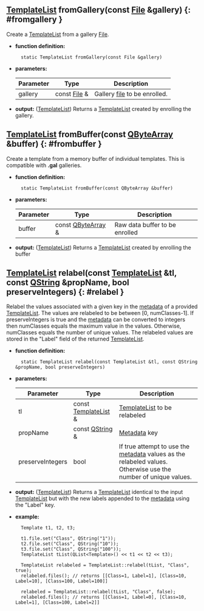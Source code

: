 ## [TemplateList](templatelist.md) fromGallery(const [File](../file/file.md) &gallery) {: #fromgallery }

Create a [TemplateList](templatelist.md) from a gallery [File](../file/file.md).

* **function definition:**

        static TemplateList fromGallery(const File &gallery)

* **parameters:**

    Parameter | Type | Description
    --- | --- | ---
    gallery | const [File](../file/file.md) & | Gallery [file](../file/file.md) to be enrolled.

* **output:** ([TemplateList](templatelist.md)) Returns a [TemplateList](templatelist.md) created by enrolling the gallery.


## [TemplateList](templatelist.md) fromBuffer(const [QByteArray][QByteArray] &buffer) {: #frombuffer }

Create a template from a memory buffer of individual templates. This is compatible with **.gal** galleries.

* **function definition:**

        static TemplateList fromBuffer(const QByteArray &buffer)

* **parameters:**

    Parameter | Type | Description
    --- | --- | ---
    buffer | const [QByteArray][QByteArray] & | Raw data buffer to be enrolled

* **output:** ([TemplateList](templatelist.md)) Returns a [TemplateList](templatelist.md) created by enrolling the buffer


## [TemplateList](templatelist.md) relabel(const [TemplateList](templatelist.md) &tl, const [QString][QString] &propName, bool preserveIntegers) {: #relabel }

Relabel the values associated with a given key in the [metadata](../file/members.md#m_metadata) of a provided [TemplateList](templatelist.md). The values are relabeled to be between [0, numClasses-1]. If preserveIntegers is true and the [metadata](../file/members.md#m_metadata) can be converted to integers then numClasses equals the maximum value in the values. Otherwise, numClasses equals the number of unique values. The relabeled values are stored in the "Label" field of the returned [TemplateList](templatelist.md).

* **function definition:**

        static TemplateList relabel(const TemplateList &tl, const QString &propName, bool preserveIntegers)

* **parameters:**

    Parameter | Type | Description
    --- | --- | ---
    tl | const [TemplateList](templatelist.md) & | [TemplateList](templatelist.md) to be relabeled
    propName | const [QString][QString] & | [Metadata](../file/members.md#m_metadata) key
    preserveIntegers | bool | If true attempt to use the [metadata](../file/members.md#m_metadata) values as the relabeled values. Otherwise use the number of unique values.

* **output:** ([TemplateList](templatelist.md)) Returns a [TemplateList](templatelist.md) identical to the input [TemplateList](templatelist.md) but with the new labels appended to the [metadata](../file/members.md#m_metadata) using the "Label" key.
* **example:**

        Template t1, t2, t3;

        t1.file.set("Class", QString("1"));
        t2.file.set("Class", QString("10"));
        t3.file.set("Class", QString("100"));
        TemplateList tList(QList<Template>() << t1 << t2 << t3);

        TemplateList relabeled = TemplateList::relabel(tList, "Class", true);
        relabeled.files(); // returns [[Class=1, Label=1], [Class=10, Label=10], [Class=100, Label=100]]

        relabeled = TemplateList::relabel(tList, "Class", false);
        relabeled.files(); // returns [[Class=1, Label=0], [Class=10, Label=1], [Class=100, Label=2]]

<!-- Links -->
[QByteArray]: http://doc.qt.io/qt-5/qbytearray.html "QByteArray"
[QString]: http://doc.qt.io/qt-5/QString.html "QString"
